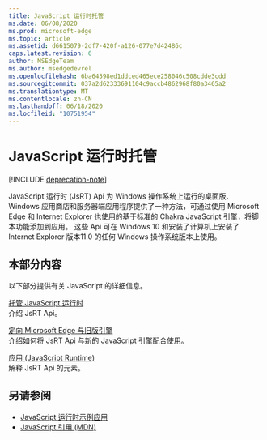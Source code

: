 ```yaml
---
title: JavaScript 运行时托管
ms.date: 06/08/2020
ms.prod: microsoft-edge
ms.topic: article
ms.assetid: d6615079-2df7-420f-a126-077e7d42486c
caps.latest.revision: 6
author: MSEdgeTeam
ms.author: msedgedevrel
ms.openlocfilehash: 6ba64598ed1ddced465ece258046c508cdde3cdd
ms.sourcegitcommit: 037a2d62333691104c9accb4862968f80a3465a2
ms.translationtype: MT
ms.contentlocale: zh-CN
ms.lasthandoff: 06/18/2020
ms.locfileid: "10751954"
---
```

# JavaScript 运行时托管  

[!INCLUDE [deprecation-note](./includes/deprecation-note.md)]  

JavaScript 运行时 (JsRT) Api 为 Windows 操作系统上运行的桌面版、Windows 应用商店和服务器端应用程序提供了一种方法，可通过使用 Microsoft Edge 和 Internet Explorer 也使用的基于标准的 Chakra JavaScript 引擎，将脚本功能添加到应用。  这些 Api 可在 Windows 10 和安装了计算机上安装了 Internet Explorer 版本11.0 的任何 Windows 操作系统版本上使用。  

## 本部分内容  

以下部分提供有关 JavaScript 的详细信息。  

[托管 JavaScript 运行时](./chakra-hosting/hosting-the-javascript-runtime.md)  
介绍 JsRT Api。  

[定向 Microsoft Edge 与旧版引擎](./chakra-hosting/targeting-edge-vs-legacy-engines-in-jsrt-apis.md)  
介绍如何将 JsRT Api 与新的 JavaScript 引擎配合使用。  

[应用 (JavaScript Runtime)](./chakra-hosting/reference-javascript-runtime.md)  
解释 JsRT Api 的元素。  

## 另请参阅  

*   [JavaScript 运行时示例应用](https://go.microsoft.com/fwlink/p/?LinkID=306674&clcid=0x409)  
*   [JavaScript 引用 (MDN) ](https://developer.mozilla.org/docs/Web/JavaScript/Reference)  
